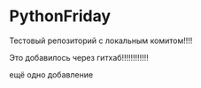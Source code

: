 # PythonFriday
Тестовый репозиторий c локальным комитом!!!!

Это добавилось через гитхаб!!!!!!!!!!!!

ещё одно добавление

